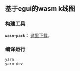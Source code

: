 ## 基于egui的wasm k线图

### 构建工具
**`wasm-pack`：** [这里下载](https://rustwasm.github.io/wasm-pack/)。

### 编译运行
```shell
yarn
yarn dev
```

